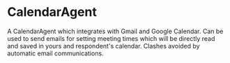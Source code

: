 # CalendarAgent
A CalendarAgent which integrates with Gmail and Google Calendar. Can be used to send emails for setting meeting times which will be directly read and saved in yours and respondent's calendar. Clashes avoided by automatic email communications.
